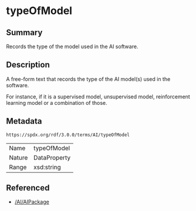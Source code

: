 <!-- Automatically generated by spec-parser v2.3.0 on 2024-07-09T12:43:38.633388+00:00 -->
<!-- SPDX-License-Identifier: Community-Spec-1.0 -->

# typeOfModel

## Summary

Records the type of the model used in the AI software.


## Description

A free-form text that records the type of the AI model(s) used in the software.

For instance, if it is a supervised model, unsupervised model, reinforcement
learning model or a combination of those.


## Metadata

`https://spdx.org/rdf/3.0.0/terms/AI/typeOfModel`


| | |
|---|---|
| Name | typeOfModel |
| Nature | DataProperty |
| Range | xsd:string |




## Referenced

- [/AI/AIPackage](../../AI/Classes/AIPackage.md)

